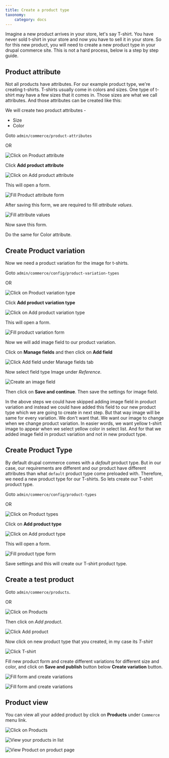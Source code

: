 ```yaml
---
title: Create a product type
taxonomy:
    category: docs
---
```



Imagine a new product arrives in your store, let's say T-shirt. You have never sold t-shirt in your store and now you have to sell it in your store. So for this new product, you will need to create a new product type in your drupal commerce site. This is not a hard process, below is a step by step guide.

Product attribute
------------------
Not all products have attributes. For our example product type, we're creating t-shirts. T-shirts usually come in colors and sizes. One type of t-shirt may have a few sizes that it comes in. Those sizes are what we call attributes. And those attributes can be created like this:

We will create two product attributes -

* Size
* Color

Goto ``admin/commerce/product-attributes``

OR

![Click on Product attribute](../images/product-attribute-4.png)

Click **Add product attribute**

![Click on Add product attribute](../images/product-attribute-1.png)

This will open a form.

![Fill Product attribute form](../images/product-attribute-2.png)

After saving this form, we are required to fill *attribute values*.

![Fill attribute values](../images/product-attribute-3.png)

Now save this form.

Do the same for Color attribute.

Create Product variation
--------------------------

Now we need a product variation for the image for t-shirts.

Goto ``admin/commerce/config/product-variation-types``

OR

![Click on Product variation type](../images/product-variation-5.png)

Click **Add product variation type**

![Click on Add product variation type](../images/product-variation-1.png)

This will open a form.

![Fill product variation form](../images/product-variation-2.png)

Now we will add image field to our product variation.

Click on **Manage fields** and then click on **Add field**

![Click Add field under Manage fields tab](../images/product-variation-3.png)

Now select field type Image under *Reference*.

![Create an image field](../images/product-variation-4.png)

Then click on **Save and continue**. Then save the settings for image field.

In the above steps we could have skipped adding image field in product variation and instead we could have added this field to our new product type which we are going to create in next step. But that way image will be same for every variation. We don't want that. We want our image to change when we change product variation. In easier words, we want yellow t-shirt image to appear when we select yellow color in select list. And for that we added image field in product variation and not in new product type.

Create Product Type
--------------------

By default drupal commerce comes with a *default* product type. But in our case, our requirements are different and our product have different attributes than what ``default`` product type come preloaded with. Therefore, we need a new product type for our T-shirts. So lets create our T-shirt product type.

Goto ``admin/commerce/config/product-types``

OR

![Click on Product types](../images/product-type-3.png)

Click on **Add product type**

![Click on Add product type](../images/product-type-1.png)

This will open a form.

![Fill product type form](../images/product-type-2.png)

Save settings and this will create our T-shirt product type.

Create a test product
----------------------

Goto ``admin/commerce/products``.

OR

![Click on Products](../images/product-add-4.png)

Then click on *Add product*.

![Click Add product](../images/product-add-5.png)

Now click on new product type that you created, in my case its *T-shirt*

![Click T-shirt](../images/product-add-1.png)

Fill new product form and create different variations for different size and color, and click on **Save and publish** button below **Create variation** button.

![Fill form and create variations](../images/product-add-6.png)

![Fill form and create variations](../images/product-add-2.png)

Product view
-------------

You can view all your added product by click on **Products** under ``Commerce`` menu link.

![Click on Products](../images/product-add-4.png)

![View your products in list](../images/product-view-1.png)

![View Product on product page](../images/product-add-3.png)
